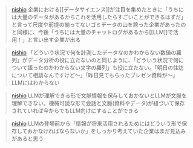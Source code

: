 
> [nishio](https://twitter.com/nishio/status/1703279174956494897/quick_promote_web/intro) 企業における[[データサイエンス]]が注目を集めたときに「うちには大量のデータがあるからこれを活用したらすごいことができるはずだ」と言って尺度や前提の揃ってないゴミデータの山を誇った企業があったのと同様に、今後「うちには大量のチャットログがあるから[[LLM]]で活用！」と言い出す企業が出る

> [nishio](https://twitter.com/nishio/status/1703280111460757915) 「どういう状況で何を計測したデータなのかわからない数値の羅列」がデータ分析の役に立たないのと同じように、「どういう状況で何について語ったのかわからない文字の羅列」も役に立たない。「明日の往訪について相談なんですけど〜」「昨日見てもらったプレゼン資料が〜」LLMにはわからない

> [nishio](https://twitter.com/nishio/status/1703280651515126217) LLMが理解できる形で文脈情報を保存しておかないとLLMが文脈を理解できない。機械可読な形で会話と文脈(資料やデータ)が紐づいて保存されていれば今からでもLLM向けにすることができる

> [nishio](https://twitter.com/nishio/status/1703280875306467827) LLMの登場前から「情報が将来活用されるためにはどういう形で保存しておかなければならないか」をしっかり考えていた企業はまだ見込みがあると思う
